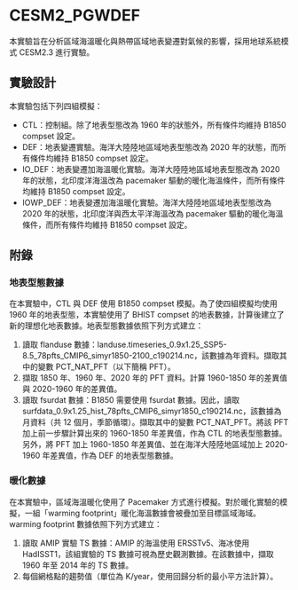 # CESM2_PGWDEF

本實驗旨在分析區域海溫暖化與熱帶區域地表變遷對氣候的影響，採用地球系統模式 CESM2.3 進行實驗。

## 實驗設計

本實驗包括下列四組模擬：

- CTL：控制組。除了地表型態改為 1960 年的狀態外，所有條件均維持 B1850 compset 設定。
- DEF：地表變遷實驗。海洋大陸陸地區域地表型態改為 2020 年的狀態，而所有條件均維持 B1850 compset 設定。
- IO_DEF：地表變遷加海溫暖化實驗。海洋大陸陸地區域地表型態改為 2020 年的狀態，北印度洋海溫改為 pacemaker 驅動的暖化海溫條件，而所有條件均維持 B1850 compset 設定。
- IOWP_DEF：地表變遷加海溫暖化實驗。海洋大陸陸地區域地表型態改為 2020 年的狀態，北印度洋與西太平洋海溫改為 pacemaker 驅動的暖化海溫條件，而所有條件均維持 B1850 compset 設定。

## 附錄

### 地表型態數據

在本實驗中，CTL 與 DEF 使用 B1850 compset 模擬。為了使四組模擬均使用 1960 年的地表型態，本實驗使用了 BHIST compset 的地表數據，計算後建立了新的理想化地表數據。地表型態數據依照下列方式建立：
1. 讀取 flanduse 數據：landuse.timeseries_0.9x1.25_SSP5-8.5_78pfts_CMIP6_simyr1850-2100_c190214.nc，該數據為年資料。擷取其中的變數 PCT_NAT_PFT（以下簡稱 PFT）。
2. 擷取 1850 年、1960 年、2020 年的 PFT 資料。計算 1960-1850 年的差異值與 2020-1960 年的差異值。
3. 讀取 fsurdat 數據：B1850 需要使用 fsurdat 數據。因此，讀取 surfdata_0.9x1.25_hist_78pfts_CMIP6_simyr1850_c190214.nc，該數據為月資料（共 12 個月，季節循環）。擷取其中的變數 PCT_NAT_PFT。將該 PFT 加上前一步驟計算出來的 1960-1850 年差異值，作為 CTL 的地表型態數據。另外，將 PFT 加上 1960-1850 年差異值、並在海洋大陸陸地區域加上 2020-1960 年差異值，作為 DEF 的地表型態數據。

### 暖化數據

在本實驗中，區域海溫暖化使用了 Pacemaker 方式進行模擬。對於暖化實驗的模擬，一組「warming footprint」暖化海溫數據會被疊加至目標區域海域。warming footprint 數據依照下列方式建立：
1. 讀取 AMIP 實驗 TS 數據：AMIP 的海溫使用 ERSSTv5、海冰使用 HadISST1，該組實驗的 TS 數據可視為歷史觀測數據。在該數據中，擷取 1960 年至 2014 年的 TS 數據。
2. 每個網格點的趨勢值（單位為 K/year，使用回歸分析的最小平方法計算）。
